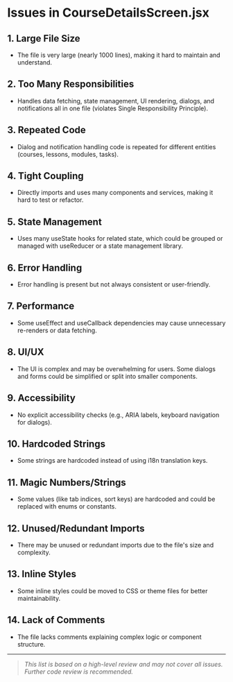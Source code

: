 # Issues in CourseDetailsScreen.jsx

## 1. Large File Size

- The file is very large (nearly 1000 lines), making it hard to maintain and understand.

## 2. Too Many Responsibilities

- Handles data fetching, state management, UI rendering, dialogs, and notifications all in one file (violates Single Responsibility Principle).

## 3. Repeated Code

- Dialog and notification handling code is repeated for different entities (courses, lessons, modules, tasks).

## 4. Tight Coupling

- Directly imports and uses many components and services, making it hard to test or refactor.

## 5. State Management

- Uses many useState hooks for related state, which could be grouped or managed with useReducer or a state management library.

## 6. Error Handling

- Error handling is present but not always consistent or user-friendly.

## 7. Performance

- Some useEffect and useCallback dependencies may cause unnecessary re-renders or data fetching.

## 8. UI/UX

- The UI is complex and may be overwhelming for users. Some dialogs and forms could be simplified or split into smaller components.

## 9. Accessibility

- No explicit accessibility checks (e.g., ARIA labels, keyboard navigation for dialogs).

## 10. Hardcoded Strings

- Some strings are hardcoded instead of using i18n translation keys.

## 11. Magic Numbers/Strings

- Some values (like tab indices, sort keys) are hardcoded and could be replaced with enums or constants.

## 12. Unused/Redundant Imports

- There may be unused or redundant imports due to the file's size and complexity.

## 13. Inline Styles

- Some inline styles could be moved to CSS or theme files for better maintainability.

## 14. Lack of Comments

- The file lacks comments explaining complex logic or component structure.

---

> _This list is based on a high-level review and may not cover all issues. Further code review is recommended._
